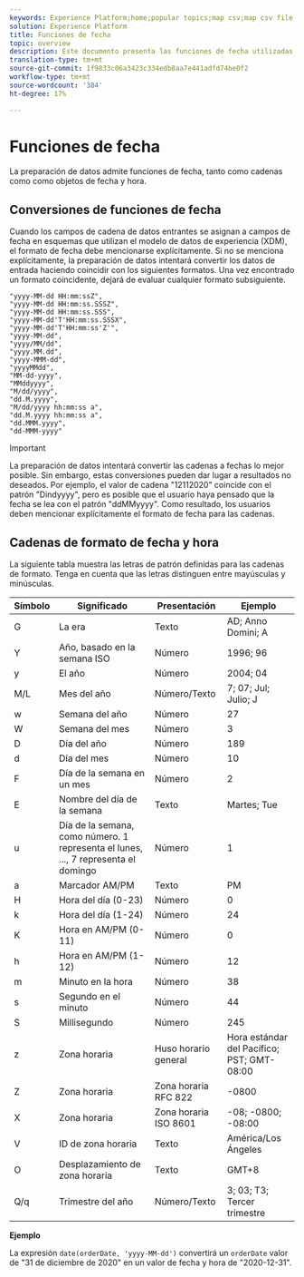 ```yaml
---
keywords: Experience Platform;home;popular topics;map csv;map csv file;map csv file to xdm;map csv to xdm;ui guide;mapper;mapping;date;date functions;dates;
solution: Experience Platform
title: Funciones de fecha
topic: overview
description: Este documento presenta las funciones de fecha utilizadas con la preparación de datos.
translation-type: tm+mt
source-git-commit: 1f9833c06a3423c334edb8aa7e441adfd74be0f2
workflow-type: tm+mt
source-wordcount: '384'
ht-degree: 17%

---
```



# Funciones de fecha

La preparación de datos admite funciones de fecha, tanto como cadenas como como objetos de fecha y hora.

## Conversiones de funciones de fecha

Cuando los campos de cadena de datos entrantes se asignan a campos de fecha en esquemas que utilizan el modelo de datos de experiencia (XDM), el formato de fecha debe mencionarse explícitamente. Si no se menciona explícitamente, la preparación de datos intentará convertir los datos de entrada haciendo coincidir con los siguientes formatos. Una vez encontrado un formato coincidente, dejará de evaluar cualquier formato subsiguiente.

```console
"yyyy-MM-dd HH:mm:ssZ",
"yyyy-MM-dd HH:mm:ss.SSSZ",
"yyyy-MM-dd HH:mm:ss.SSS",
"yyyy-MM-dd'T'HH:mm:ss.SSSX",
"yyyy-MM-dd'T'HH:mm:ss'Z'",
"yyyy-MM-dd",
"yyyy/MM/dd",
"yyyy.MM.dd",
"yyyy-MMM-dd",
"yyyyMMdd",
"MM-dd-yyyy",
"MMddyyyy",
"M/dd/yyyy",
"dd.M.yyyy",
"M/dd/yyyy hh:mm:ss a",
"dd.M.yyyy hh:mm:ss a",
"dd.MMM.yyyy",
"dd-MMM-yyyy"
```

>[!IMPORTANT]
>
> La preparación de datos intentará convertir las cadenas a fechas lo mejor posible. Sin embargo, estas conversiones pueden dar lugar a resultados no deseados. Por ejemplo, el valor de cadena &quot;12112020&quot; coincide con el patrón &quot;Dindyyyy&quot;, pero es posible que el usuario haya pensado que la fecha se lea con el patrón &quot;ddMMyyyy&quot;. Como resultado, los usuarios deben mencionar explícitamente el formato de fecha para las cadenas.

## Cadenas de formato de fecha y hora

La siguiente tabla muestra las letras de patrón definidas para las cadenas de formato. Tenga en cuenta que las letras distinguen entre mayúsculas y minúsculas.

| Símbolo | Significado | Presentación | Ejemplo |
| ------ | ------- | ------------ | ------- |
| G | La era | Texto | AD; Anno Domini; A |
| Y | Año, basado en la semana ISO | Número | 1996; 96 |
| y | El año | Número | 2004; 04 |
| M/L | Mes del año | Número/Texto | 7; 07; Jul; Julio; J |
| w | Semana del año | Número | 27 |
| W | Semana del mes | Número | 3 |
| D | Día del año | Número | 189 |
| d | Día del mes | Número | 10 |
| F | Día de la semana en un mes | Número | 2 |
| E | Nombre del día de la semana | Texto | Martes; Tue |
| u | Día de la semana, como número. 1 representa el lunes, ..., 7 representa el domingo | Número | 1 |
| a | Marcador AM/PM | Texto | PM |
| H | Hora del día (0-23) | Número | 0 |
| k | Hora del día (1-24) | Número | 24 |
| K | Hora en AM/PM (0-11) | Número | 0 |
| h | Hora en AM/PM (1-12) | Número | 12 |
| m | Minuto en la hora | Número | 38 |
| s | Segundo en el minuto | Número | 44 |
| S | Millisegundo | Número | 245 |
| z | Zona horaria | Huso horario general | Hora estándar del Pacífico; PST; GMT-08:00 |
| Z | Zona horaria | Zona horaria RFC 822 | -0800 |
| X | Zona horaria | Zona horaria ISO 8601 | -08; -0800; -08:00 |
| V | ID de zona horaria | Texto | América/Los Ángeles |
| O | Desplazamiento de zona horaria | Texto | GMT+8 |
| Q/q | Trimestre del año | Número/Texto | 3; 03; T3; Tercer trimestre |

**Ejemplo**

La expresión `date(orderDate, 'yyyy-MM-dd')` convertirá un `orderDate` valor de &quot;31 de diciembre de 2020&quot; en un valor de fecha y hora de &quot;2020-12-31&quot;.